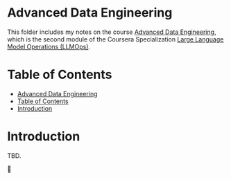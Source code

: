 # Advanced Data Engineering

This folder includes my notes on the course [Advanced Data Engineering](https://www.coursera.org/learn/advanced-data-engineering), which is the second module of the Coursera Specialization [Large Language Model Operations (LLMOps)](https://www.coursera.org/specializations/large-language-model-operations).

# Table of Contents

- [Advanced Data Engineering](#advanced-data-engineering)
- [Table of Contents](#table-of-contents)
- [Introduction](#introduction)

# Introduction

TBD.

:construction:
